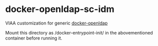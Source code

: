 # docker-openldap-sc-idm

VIAA customization for generic [docker-openldap](https://github.com/viaacode/docker-openldap.git)

Mount this directory as /docker-entrypoint-init/ in the abovementioned container before running it.
